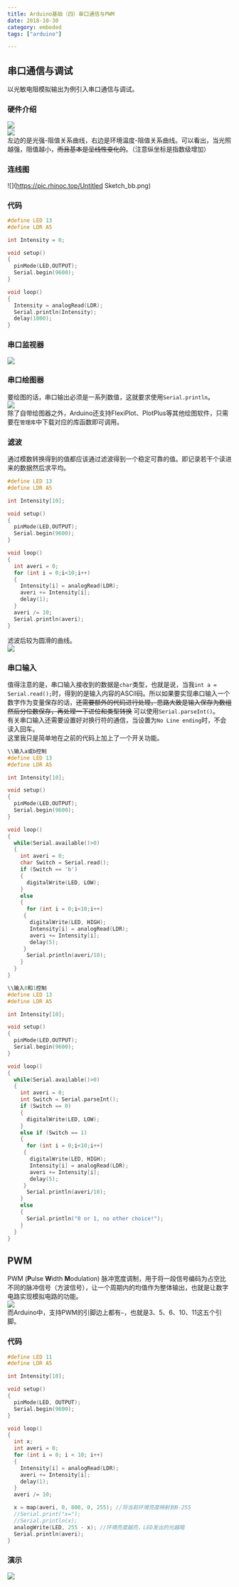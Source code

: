```yaml
---
title: Arduino基础（四）串口通信与PWM
date: 2018-10-30
category: embeded
tags: ["arduino"]

---
```



## 串口通信与调试

以光敏电阻模拟输出为例引入串口通信与调试。

### 硬件介绍

![](https://pic.rhinoc.top/15408959997750.jpg)  
![](https://pic.rhinoc.top/15408963410285.jpg)  
左边的是光强-阻值关系曲线，右边是环境温度-阻值关系曲线。可以看出，当光照越强，阻值越小，<del>而且基本是呈线性变化的</del>。（注意纵坐标是指数级增加）

### 连线图

![](https://pic.rhinoc.top/Untitled Sketch_bb.png)

### 代码

```c
#define LED 13
#define LDR A5

int Intensity = 0;

void setup()
{
  pinMode(LED,OUTPUT);
  Serial.begin(9600);
}

void loop()
{
  Intensity = analogRead(LDR);
  Serial.println(Intensity);
  delay(1000);
}
```

### 串口监视器

![](https://pic.rhinoc.top/15408966602871.jpg)

### 串口绘图器

要绘图的话，串口输出必须是一系列数值，这就要求使用`Serial.println`。  
![](https://pic.rhinoc.top/15408965459403.jpg)  
除了自带绘图器之外，Arduino还支持FlexiPlot、PlotPlus等其他绘图软件，只需要在`管理库`中下载对应的库函数即可调用。

### 滤波

通过模数转换得到的值都应该通过滤波得到一个稳定可靠的值。即记录若干个读进来的数据然后求平均。  

```c
#define LED 13
#define LDR A5

int Intensity[10];

void setup()
{
  pinMode(LED,OUTPUT);
  Serial.begin(9600);
}

void loop()
{
  int averi = 0;
  for (int i = 0;i<10;i++)
  {
    Intensity[i] = analogRead(LDR);
    averi += Intensity[i];
    delay(1);
  }
  averi /= 10;
  Serial.println(averi);
}
```

滤波后较为圆滑的曲线。  
![](https://pic.rhinoc.top/15408979953135.jpg)

### 串口输入

值得注意的是，串口输入接收到的数据是`char`类型，也就是说，当我`int a = Serial.read();`时，得到的是输入内容的ASCII码。所以如果要实现串口输入一个数字作为变量保存的话，<del>还需要额外的代码进行处理，思路大致是输入保存为数组然后分位数保存，再处理一下进位和类型转换</del> 可以使用`Serial.parseInt()`。  
有关串口输入还需要设置好对换行符的通信，当设置为`No Line ending`时，不会读入回车。  
这里我只是简单地在之前的代码上加上了一个开关功能。  

```c
\\输入a或b控制  
#define LED 13
#define LDR A5

int Intensity[10];

void setup()
{
  pinMode(LED,OUTPUT);
  Serial.begin(9600);
}

void loop()
{
  while(Serial.available()>0)
  {
    int averi = 0;
    char Switch = Serial.read();
    if (Switch == 'b')
    {
      digitalWrite(LED, LOW);
    }
    else
    {
      for (int i = 0;i<10;i++)
     {
       digitalWrite(LED, HIGH);
       Intensity[i] = analogRead(LDR);
       averi += Intensity[i];
       delay(5);
     }
      Serial.println(averi/10);
    }
  }
}
```

```c
\\输入0和1控制
#define LED 13
#define LDR A5

int Intensity[10];

void setup()
{
  pinMode(LED,OUTPUT);
  Serial.begin(9600);
}

void loop()
{
  while(Serial.available()>0)
  {
    int averi = 0;
    int Switch = Serial.parseInt();
    if (Switch == 0)
    {
      digitalWrite(LED, LOW);
    }
    else if (Switch == 1)
    {
      for (int i = 0;i<10;i++)
     {
       digitalWrite(LED, HIGH);
       Intensity[i] = analogRead(LDR);
       averi += Intensity[i];
       delay(5);
     }
      Serial.println(averi/10);
    }
    else
    {
      Serial.println("0 or 1, no other choice!");
    }
  }
}
```

## PWM

PWM (**P**ulse **W**idth **M**odulation) 脉冲宽度调制，用于将一段信号编码为占空比不同的脉冲信号（方波信号），让一个周期内的均值作为整体输出，也就是让数字电路实现模拟电路的功能。  
![](https://pic.rhinoc.top/15409006065510.jpg)  
而Arduino中，支持PWM的引脚边上都有`~`，也就是3、5、6、10、11这五个引脚。

### 代码

```c
#define LED 11
#define LDR A5

int Intensity[10];

void setup()
{
  pinMode(LED, OUTPUT);
  Serial.begin(9600);
}

void loop()
{
  int x;
  int averi = 0;
  for (int i = 0; i < 10; i++)
  {
    Intensity[i] = analogRead(LDR);
    averi += Intensity[i];
    delay(1);
  }
  averi /= 10;

  x = map(averi, 0, 800, 0, 255); //将当前环境亮度映射到0-255
  //Serial.print("x=");
  //Serial.println(x);
  analogWrite(LED, 255 - x); //环境亮度越亮，LED发出的光越暗
  Serial.println(averi);
}
```

### 演示

![](https://pic.rhinoc.top/soogif1.gif)